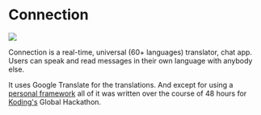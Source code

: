 Connection
==========

![](https://i.imgur.com/JZFCWap.gif)

Connection is a real-time, universal (60+ languages) translator, chat app. Users can speak and read messages in their own language with anybody else.

It uses Google Translate for the translations. And except for using a [personal framework](https://github.com/jacroe/scalene) all of it was written over the course of 48 hours for [Koding's](http://koding.com) Global Hackathon.